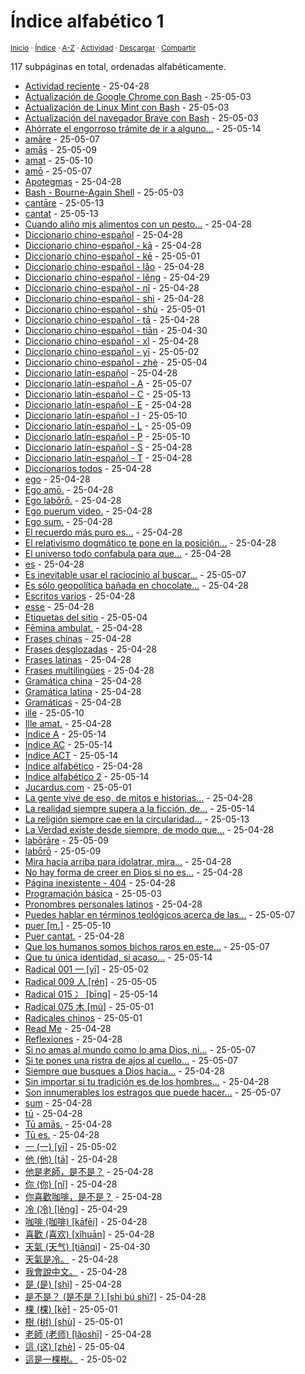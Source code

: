 # Índice alfabético 1
<sup>[Inicio](../index.md) · [Índice](../index.md#contenido) · [A-Z](../indices/alfabetico.md) · [Actividad](../indices/actividad.md) · <a href="../indices/alfabetico.html" download="jucardus-alfabetico.html">Descargar</a> · [Compartir](https://x.com/intent/tweet?text=%C3%8Dndice%20alfab%C3%A9tico%20de%20todas%20las%20entradas%20y%20subp%C3%A1ginas%20en%20Jucardus.%0A%E2%86%92%20https%3A%2F%2Fjucardus.github.io%2Findices%2Falfabetico.html%0A%0A%23indcs_jucardus%0A%40jucardus)</sup>

117 subpáginas en total, ordenadas alfabéticamente.

* [Actividad reciente](../indices/actividad.md) - 25-04-28
* [Actualización de Google Chrome con Bash](../contenido/a/c/t/actualizacion-de-google-chrome-con-bash.md) - 25-05-03
* [Actualización de Linux Mint con Bash](../contenido/a/c/t/actualizacion-de-linux-mint-con-bash.md) - 25-05-03
* [Actualización del navegador Brave con Bash](../contenido/a/c/t/actualizacion-del-navegador-brave-con-bash.md) - 25-05-03
* [Ahórrate el engorroso trámite de ir a alguno...](../contenido/a/h/o/ahorrate-el-engorroso-tramite-de.md) - 25-05-14
* [amāre](../contenido/a/m/a/amare.md) - 25-05-07
* [amās](../contenido/a/m/a/amas.md) - 25-05-09
* [amat](../contenido/a/m/a/amat.md) - 25-05-10
* [amō](../contenido/a/m/o/amo.md) - 25-05-07
* [Apotegmas](../indices/apotegmas.md) - 25-04-28
* [Bash - Bourne-Again Shell](../indices/bash.md) - 25-05-03
* [cantāre](../contenido/c/a/n/cantare.md) - 25-05-13
* [cantat](../contenido/c/a/n/cantat.md) - 25-05-13
* [Cuando aliño mis alimentos con un pesto...](../contenido/c/u/a/cuando-alino-mis-alimentos-con.md) - 25-04-28
* [Diccionario chino-español](../indices/chino-espanol.md) - 25-04-28
* [Diccionario chino-español - kā](../indices/chino-espanol-ka1.md) - 25-04-28
* [Diccionario chino-español - kē](../indices/chino-espanol-ke1.md) - 25-05-01
* [Diccionario chino-español - lǎo](../indices/chino-espanol-lao3.md) - 25-04-28
* [Diccionario chino-español - lěng](../indices/chino-espanol-leng3.md) - 25-04-29
* [Diccionario chino-español - nǐ](../indices/chino-espanol-ni3.md) - 25-04-28
* [Diccionario chino-español - shì](../indices/chino-espanol-shi4.md) - 25-04-28
* [Diccionario chino-español - shù](../indices/chino-espanol-shu4.md) - 25-05-01
* [Diccionario chino-español - tā](../indices/chino-espanol-ta1.md) - 25-04-28
* [Diccionario chino-español - tiān](../indices/chino-espanol-tian1.md) - 25-04-30
* [Diccionario chino-español - xǐ](../indices/chino-espanol-xi3.md) - 25-04-28
* [Diccionario chino-español - yī](../indices/chino-espanol-yi1.md) - 25-05-02
* [Diccionario chino-español - zhè](../indices/chino-espanol-zhe4.md) - 25-05-04
* [Diccionario latín-español](../indices/latin-espanol.md) - 25-04-28
* [Diccionario latín-español - A](../indices/latin-espanol-a.md) - 25-05-07
* [Diccionario latín-español - C](../indices/latin-espanol-c.md) - 25-05-13
* [Diccionario latín-español - E](../indices/latin-espanol-e.md) - 25-04-28
* [Diccionario latín-español - I](../indices/latin-espanol-i.md) - 25-05-10
* [Diccionario latín-español - L](../indices/latin-espanol-l.md) - 25-05-09
* [Diccionario latín-español - P](../indices/latin-espanol-p.md) - 25-05-10
* [Diccionario latín-español - S](../indices/latin-espanol-s.md) - 25-04-28
* [Diccionario latín-español - T](../indices/latin-espanol-t.md) - 25-04-28
* [Diccionarios todos](../indices/diccionarios.md) - 25-04-28
* [ego](../contenido/e/g/o/ego.md) - 25-04-28
* [Ego amō.](../contenido/e/g/o/ego-amo.md) - 25-04-28
* [Ego labōrō.](../contenido/e/g/o/ego-laboro.md) - 25-04-28
* [Ego puerum video.](../contenido/e/g/o/ego-puerum-video.md) - 25-04-28
* [Ego sum.](../contenido/e/g/o/ego-sum.md) - 25-04-28
* [El recuerdo más puro es...](../contenido/e/l/r/el-recuerdo-mas-puro-es.md) - 25-04-28
* [El relativismo dogmático te pone en la posición...](../contenido/e/l/r/el-relativismo-dogmatico-te-pone.md) - 25-04-28
* [El universo todo confabula para que...](../contenido/e/l/u/el-universo-todo-confabula-para.md) - 25-04-28
* [es](../contenido/e/s/m/es.md) - 25-04-28
* [Es inevitable usar el raciocinio al buscar...](../contenido/e/s/i/es-inevitable-usar-el-raciocinio.md) - 25-05-07
* [Es sólo geopolítica bañada en chocolate...](../contenido/e/s/s/es-solo-geopolitica-banada-en.md) - 25-04-28
* [Escritos varios](../indices/escritos.md) - 25-04-28
* [esse](../contenido/e/s/s/esse.md) - 25-04-28
* [Etiquetas del sitio](../indices/etiquetas.md) - 25-05-04
* [Fēmina ambulat.](../contenido/f/e/m/femina-ambulat.md) - 25-04-28
* [Frases chinas](../indices/frases-chinas.md) - 25-04-28
* [Frases desglozadas](../indices/frases.md) - 25-04-28
* [Frases latinas](../indices/frases-latinas.md) - 25-04-28
* [Frases multilingües](../indices/frases-multilingues.md) - 25-04-28
* [Gramática china](../indices/gramatica-china.md) - 25-04-28
* [Gramática latina](../indices/gramatica-latina.md) - 25-04-28
* [Gramáticas](../indices/gramaticas.md) - 25-04-28
* [ille](../contenido/i/l/l/ille.md) - 25-05-10
* [Ille amat.](../contenido/i/l/l/ille-amat.md) - 25-04-28
* [Índice A](../contenido/a/index-a.md) - 25-05-14
* [Índice AC](../contenido/a/c/index-ac.md) - 25-05-14
* [Índice ACT](../contenido/a/c/t/index-act.md) - 25-05-14
* [Índice alfabético](../indices/alfabetico.md) - 25-04-28
* [Índice alfabético 2](../contenido/index.md) - 25-05-14
* [Jucardus.com](../index.md) - 25-05-01
* [La gente vive de eso, de mitos e historias...](../contenido/l/a/g/la-gente-vive-de-eso.md) - 25-04-28
* [La realidad siempre supera a la ficción, de...](../contenido/l/a/r/la-realidad-siempre-supera-a.md) - 25-05-14
* [La religión siempre cae en la circularidad...](../contenido/l/a/r/la-religion-siempre-cae-en.md) - 25-05-13
* [La Verdad existe desde siempre, de modo que...](../contenido/l/a/v/la-verdad-existe-desde-siempre.md) - 25-04-28
* [labōrāre](../contenido/l/a/b/laborare.md) - 25-05-09
* [labōrō](../contenido/l/a/b/laboro.md) - 25-05-09
* [Mira hacia arriba para idolatrar, mira...](../contenido/m/i/r/mira-hacia-arriba-para-idolatrar.md) - 25-04-28
* [No hay forma de creer en Dios si no es...](../contenido/n/o/h/no-hay-forma-de-creer-en.md) - 25-04-28
* [Página inexistente - 404](../404.md) - 25-04-28
* [Programación básica](../indices/programacion.md) - 25-05-03
* [Pronombres personales latinos](../contenido/p/r/o/pronombres-personales-latinos.md) - 25-04-28
* [Puedes hablar en términos teológicos acerca de las...](../contenido/p/u/e/puedes-hablar-en-terminos-teologicos.md) - 25-05-07
* [puer [m.]](../contenido/p/u/e/puer.md) - 25-05-10
* [Puer cantat.](../contenido/p/u/e/puer-cantat.md) - 25-04-28
* [Que los humanos somos bichos raros en este...](../contenido/q/u/e/que-los-humanos-somos-bichos.md) - 25-05-07
* [Que tu única identidad, si acaso...](../contenido/q/u/e/que-tu-unica-identidad-si.md) - 25-05-14
* [Radical 001 一 [yī]](../indices/radical-001.md) - 25-05-02
* [Radical 009 人 [rén]](../indices/radical-009.md) - 25-05-05
* [Radical 015 冫 [bīng]](../indices/radical-015.md) - 25-05-14
* [Radical 075 木 [mù]](../indices/radical-075.md) - 25-05-01
* [Radicales chinos](../indices/radicales-chinos.md) - 25-05-01
* [Read Me](../readme.md) - 25-04-28
* [Reflexiones](../indices/reflexiones.md) - 25-04-28
* [Si no amas al mundo como lo ama Dios, ni...](../contenido/s/i/n/si-no-amas-al-mundo-como.md) - 25-05-07
* [Si te pones una ristra de ajos al cuello...](../contenido/s/i/t/si-te-pones-una-ristra.md) - 25-05-07
* [Siempre que busques a Dios hacia...](../contenido/s/i/e/siempre-que-busques-a-dios.md) - 25-04-28
* [Sin importar si tu tradición es de los hombres...](../contenido/s/i/n/sin-importar-si-tu-tradicion.md) - 25-04-28
* [Son innumerables los estragos que puede hacer...](../contenido/s/o/n/son-innumerables-los-estragos-que.md) - 25-05-07
* [sum](../contenido/s/u/m/sum.md) - 25-04-28
* [tū](../contenido/t/u/m/tu.md) - 25-04-28
* [Tū amās.](../contenido/t/u/a/tu-amas.md) - 25-04-28
* [Tū es.](../contenido/t/u/e/tu-es.md) - 25-04-28
* [一 (一) [yī]](../contenido/y/i/1/yi1-19968.md) - 25-05-02
* [他 (他) [tā]](../contenido/t/a/1/ta1-20182.md) - 25-04-28
* [他是老師，是不是？](../contenido/t/a/1/ta1-shi4-lao3-shi1-shi4-bu2-shi4.md) - 25-04-28
* [你 (你) [nǐ]](../contenido/n/i/3/ni3-20320.md) - 25-04-28
* [你喜歡咖啡，是不是？](../contenido/n/i/3/ni3-xi3-huan1-ka1-fei1-shi4-bu2-shi4.md) - 25-04-28
* [冷 (冷) [lěng]](../contenido/l/e/n/leng3-20919.md) - 25-04-29
* [咖啡 (咖啡) [kāfēi]](../contenido/k/a/1/ka1-fei1.md) - 25-04-28
* [喜歡 (喜欢) [xǐhuān]](../contenido/x/i/3/xi3-huan1.md) - 25-04-28
* [天氣 (天气) [tiānqì]](../contenido/t/i/a/tian1-qi4.md) - 25-04-30
* [天氣是冷。](../contenido/t/i/a/tian1-qi4-shi4-leng3.md) - 25-04-28
* [我會說中文。](../contenido/w/o/3/wo3-hui4-shuo1-zhong1-wen2.md) - 25-04-28
* [是 (是) [shì]](../contenido/s/h/i/shi4-26159.md) - 25-04-28
* [是不是？ (是不是？) [shì bú shì?]](../contenido/s/h/i/shi4-bu2-shi4.md) - 25-04-28
* [棵 (棵) [kē]](../contenido/k/e/1/ke1-26869.md) - 25-05-01
* [樹 (树) [shù]](../contenido/s/h/u/shu4-27193.md) - 25-05-01
* [老師 (老师) [lǎoshī]](../contenido/l/a/o/lao3-shi1.md) - 25-04-28
* [這 (这) [zhè]](../contenido/z/h/e/zhe4-36889.md) - 25-05-04
* [這是一棵樹。](../contenido/z/h/e/zhe4-shi4-yi1-ke1-shu4.md) - 25-05-02

